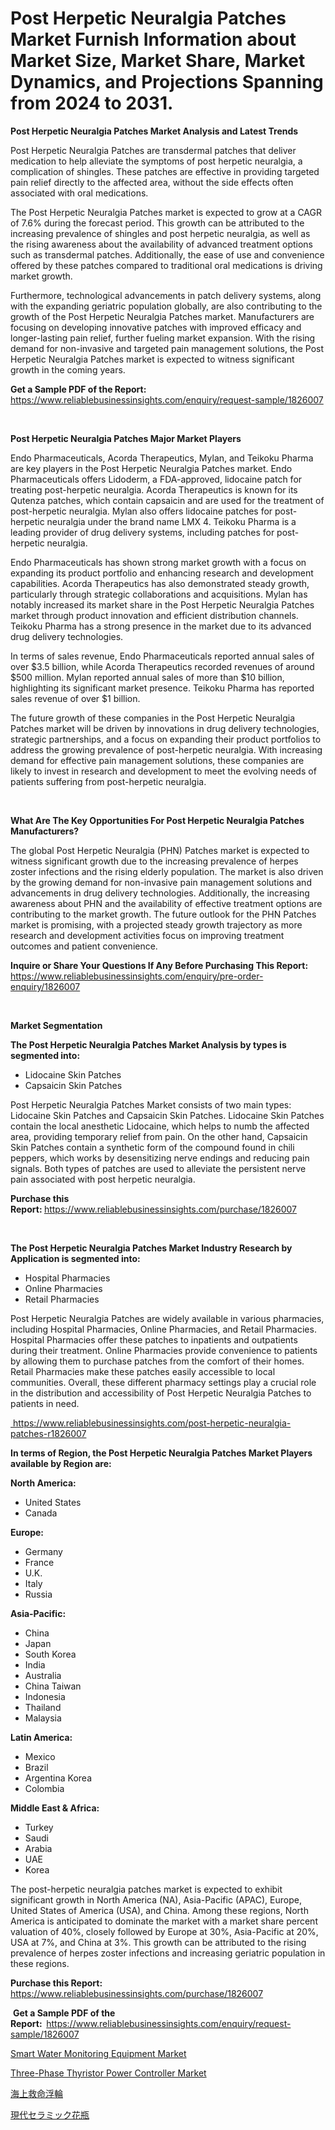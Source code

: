 <p><h1>Post Herpetic Neuralgia Patches Market Furnish Information about Market Size, Market Share, Market Dynamics, and Projections Spanning from 2024 to 2031.</h1></p><p><strong>Post Herpetic Neuralgia Patches Market Analysis and Latest Trends</strong></p>
<p><p>Post Herpetic Neuralgia Patches are transdermal patches that deliver medication to help alleviate the symptoms of post herpetic neuralgia, a complication of shingles. These patches are effective in providing targeted pain relief directly to the affected area, without the side effects often associated with oral medications.</p><p>The Post Herpetic Neuralgia Patches market is expected to grow at a CAGR of 7.6% during the forecast period. This growth can be attributed to the increasing prevalence of shingles and post herpetic neuralgia, as well as the rising awareness about the availability of advanced treatment options such as transdermal patches. Additionally, the ease of use and convenience offered by these patches compared to traditional oral medications is driving market growth.</p><p>Furthermore, technological advancements in patch delivery systems, along with the expanding geriatric population globally, are also contributing to the growth of the Post Herpetic Neuralgia Patches market. Manufacturers are focusing on developing innovative patches with improved efficacy and longer-lasting pain relief, further fueling market expansion. With the rising demand for non-invasive and targeted pain management solutions, the Post Herpetic Neuralgia Patches market is expected to witness significant growth in the coming years.</p></p>
<p><strong>Get a Sample PDF of the Report:&nbsp;</strong> <a href="https://www.reliablebusinessinsights.com/enquiry/request-sample/1826007">https://www.reliablebusinessinsights.com/enquiry/request-sample/1826007</a></p>
<p>&nbsp;</p>
<p><strong>Post Herpetic Neuralgia Patches Major Market Players</strong></p>
<p><p>Endo Pharmaceuticals, Acorda Therapeutics, Mylan, and Teikoku Pharma are key players in the Post Herpetic Neuralgia Patches market. Endo Pharmaceuticals offers Lidoderm, a FDA-approved, lidocaine patch for treating post-herpetic neuralgia. Acorda Therapeutics is known for its Qutenza patches, which contain capsaicin and are used for the treatment of post-herpetic neuralgia. Mylan also offers lidocaine patches for post-herpetic neuralgia under the brand name LMX 4. Teikoku Pharma is a leading provider of drug delivery systems, including patches for post-herpetic neuralgia.</p><p>Endo Pharmaceuticals has shown strong market growth with a focus on expanding its product portfolio and enhancing research and development capabilities. Acorda Therapeutics has also demonstrated steady growth, particularly through strategic collaborations and acquisitions. Mylan has notably increased its market share in the Post Herpetic Neuralgia Patches market through product innovation and efficient distribution channels. Teikoku Pharma has a strong presence in the market due to its advanced drug delivery technologies.</p><p>In terms of sales revenue, Endo Pharmaceuticals reported annual sales of over $3.5 billion, while Acorda Therapeutics recorded revenues of around $500 million. Mylan reported annual sales of more than $10 billion, highlighting its significant market presence. Teikoku Pharma has reported sales revenue of over $1 billion.</p><p>The future growth of these companies in the Post Herpetic Neuralgia Patches market will be driven by innovations in drug delivery technologies, strategic partnerships, and a focus on expanding their product portfolios to address the growing prevalence of post-herpetic neuralgia. With increasing demand for effective pain management solutions, these companies are likely to invest in research and development to meet the evolving needs of patients suffering from post-herpetic neuralgia.</p></p>
<p>&nbsp;</p>
<p><strong>What Are The Key Opportunities For Post Herpetic Neuralgia Patches Manufacturers?</strong></p>
<p><p>The global Post Herpetic Neuralgia (PHN) Patches market is expected to witness significant growth due to the increasing prevalence of herpes zoster infections and the rising elderly population. The market is also driven by the growing demand for non-invasive pain management solutions and advancements in drug delivery technologies. Additionally, the increasing awareness about PHN and the availability of effective treatment options are contributing to the market growth. The future outlook for the PHN Patches market is promising, with a projected steady growth trajectory as more research and development activities focus on improving treatment outcomes and patient convenience.</p></p>
<p><strong>Inquire or Share Your Questions If Any Before Purchasing This Report:</strong> <a href="https://www.reliablebusinessinsights.com/enquiry/pre-order-enquiry/1826007">https://www.reliablebusinessinsights.com/enquiry/pre-order-enquiry/1826007</a></p>
<p>&nbsp;</p>
<p><strong>Market Segmentation</strong></p>
<p><strong>The Post Herpetic Neuralgia Patches Market Analysis by types is segmented into:</strong></p>
<p><ul><li>Lidocaine Skin Patches</li><li>Capsaicin Skin Patches</li></ul></p>
<p><p>Post Herpetic Neuralgia Patches Market consists of two main types: Lidocaine Skin Patches and Capsaicin Skin Patches. Lidocaine Skin Patches contain the local anesthetic Lidocaine, which helps to numb the affected area, providing temporary relief from pain. On the other hand, Capsaicin Skin Patches contain a synthetic form of the compound found in chili peppers, which works by desensitizing nerve endings and reducing pain signals. Both types of patches are used to alleviate the persistent nerve pain associated with post herpetic neuralgia.</p></p>
<p><strong>Purchase this Report:&nbsp;</strong><a href="https://www.reliablebusinessinsights.com/purchase/1826007">https://www.reliablebusinessinsights.com/purchase/1826007</a></p>
<p>&nbsp;</p>
<p><strong>The Post Herpetic Neuralgia Patches Market Industry Research by Application is segmented into:</strong></p>
<p><ul><li>Hospital Pharmacies</li><li>Online Pharmacies</li><li>Retail Pharmacies</li></ul></p>
<p><p>Post Herpetic Neuralgia Patches are widely available in various pharmacies, including Hospital Pharmacies, Online Pharmacies, and Retail Pharmacies. Hospital Pharmacies offer these patches to inpatients and outpatients during their treatment. Online Pharmacies provide convenience to patients by allowing them to purchase patches from the comfort of their homes. Retail Pharmacies make these patches easily accessible to local communities. Overall, these different pharmacy settings play a crucial role in the distribution and accessibility of Post Herpetic Neuralgia Patches to patients in need.</p></p>
<p><a href="https://www.reliablebusinessinsights.com/post-herpetic-neuralgia-patches-r1826007">&nbsp;https://www.reliablebusinessinsights.com/post-herpetic-neuralgia-patches-r1826007</a></p>
<p><strong>In terms of Region, the Post Herpetic Neuralgia Patches Market Players available by Region are:</strong></p>
<p>
    <p> <strong> North America: </strong>
        <ul>
            <li>United States</li>
            <li>Canada</li>
        </ul>
        </p> 
    <p> <strong> Europe: </strong>
        <ul>
            <li>Germany</li>
            <li>France</li>
            <li>U.K.</li>
            <li>Italy</li>
            <li>Russia</li>
        </ul>
        </p> 
    <p> <strong> Asia-Pacific: </strong>
        <ul>
            <li>China</li>
            <li>Japan</li>
            <li>South Korea</li>
            <li>India</li>
            <li>Australia</li>
            <li>China Taiwan</li>
            <li>Indonesia</li>
            <li>Thailand</li>
            <li>Malaysia</li>
        </ul>
        </p> 
    <p> <strong> Latin America: </strong>
        <ul>
            <li>Mexico</li>
            <li>Brazil</li>
            <li>Argentina Korea</li>
            <li>Colombia</li>
        </ul>
        </p> 
    <p> <strong> Middle East & Africa: </strong>
        <ul>
            <li>Turkey</li>
            <li>Saudi</li>
            <li>Arabia</li>
            <li>UAE</li>
            <li>Korea</li>
        </ul>
    </p>
    </p>
<p><p>The post-herpetic neuralgia patches market is expected to exhibit significant growth in North America (NA), Asia-Pacific (APAC), Europe, United States of America (USA), and China. Among these regions, North America is anticipated to dominate the market with a market share percent valuation of 40%, closely followed by Europe at 30%, Asia-Pacific at 20%, USA at 7%, and China at 3%. This growth can be attributed to the rising prevalence of herpes zoster infections and increasing geriatric population in these regions.</p></p>
<p><strong>Purchase this Report: </strong><a href="https://www.reliablebusinessinsights.com/purchase/1826007">https://www.reliablebusinessinsights.com/purchase/1826007</a></p>
<p>&nbsp;<strong>Get a Sample PDF of the Report:&nbsp;&nbsp;</strong><a href="https://www.reliablebusinessinsights.com/enquiry/request-sample/1826007">https://www.reliablebusinessinsights.com/enquiry/request-sample/1826007</a></p>
<p><strong></strong></p>
<p><p><a href="https://github.com/RichRobinson5/Market-Research-Report-List-5/blob/main/smart-water-monitoring-equipment-market.md">Smart Water Monitoring Equipment Market</a></p><p><a href="https://github.com/gdfhhhj/Market-Research-Report-List-5/blob/main/three-phase-thyristor-power-controller-market.md">Three-Phase Thyristor Power Controller Market</a></p><p><a href="https://github.com/AdellaPrice2023/Market-Research-Report-List-2/blob/main/5758070169583.md">海上救命浮輪</a></p><p><a href="https://github.com/AbigaleHuel/Market-Research-Report-List-1/blob/main/9719143169584.md">現代セラミック花瓶</a></p></p>